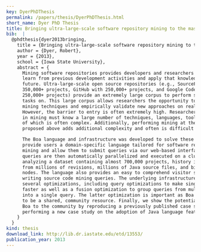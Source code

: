 ```yaml
---
key: DyerPhDThesis
permalink: /papers/thesis/DyerPhDThesis.html
short_name: Dyer PhD Thesis
title: Bringing ultra-large-scale software repository mining to the masses with Boa
bib:  |
  @phdthesis{dyer2013bringing,
    title = {Bringing ultra-large-scale software repository mining to the masses with Boa},
    author = {Dyer, Robert},
    year = {2013},
    school = {Iowa State University},
    abstract = {
      Mining software repositories provides developers and researchers a chance to
      learn from previous development activities and apply that knowledge to the
      future. Ultra-large-scale open source repositories (e.g., SourceForge with
      350,000+ projects, GitHub with 250,000+ projects, and Google Code with
      250,000+ projects) provide an extremely large corpus to perform such mining
      tasks on. This large corpus allows researchers the opportunity to test new
      mining techniques and empirically validate new approaches on real-world data.
      However, the barrier to entry is often extremely high. Researchers interested
      in mining must know a large number of techniques, languages, tools, etc, each
      of which is often complex. Additionally, performing mining at the scale
      proposed above adds additional complexity and often is difficult to achieve.

      The Boa language and infrastructure was developed to solve these problems. We
      provide users a domain-specific language tailored for software repository
      mining and allow them to submit queries via our web-based interface. These
      queries are then automatically parallelized and executed on a cluster,
      analyzing a dataset containing almost 700,000 projects, history information
      from millions of revisions, millions of Java source files, and billions of AST
      nodes. The language also provides an easy to comprehend visitor syntax to ease
      writing source code mining queries. The underlying infrastructure contains
      several optimizations, including query optimizations to make single queries
      faster as well as a fusion optimization to group queries from multiple users
      into a single query. The latter optimization is important as Boa is intended
      to be a shared, community resource. Finally, we show the potential benefit of
      Boa to the community by reproducing a previously published case study and
      performing a new case study on the adoption of Java language features.
    }
  }
kind: thesis
download_link: http://lib.dr.iastate.edu/etd/13553/
publication_year: 2013
---
```

